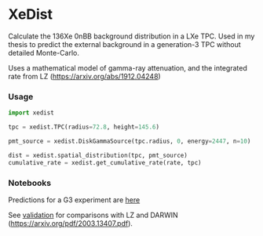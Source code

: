 # **XeDist**

Calculate the 136Xe 0nBB background distribution in a LXe TPC. Used in my thesis to predict the external background in a generation-3 TPC without detailed Monte-Carlo. 

Uses a mathematical model of gamma-ray attenuation, and the integrated rate from LZ (https://arxiv.org/abs/1912.04248) 

### Usage

```python
import xedist

tpc = xedist.TPC(radius=72.8, height=145.6)

pmt_source = xedist.DiskGammaSource(tpc.radius, 0, energy=2447, n=10)

dist = xedist.spatial_distribution(tpc, pmt_source)
cumulative_rate = xedist.get_cumulative_rate(rate, tpc)
```
### Notebooks
Predictions for a G3 experiment are [here](g3.ipynb)

See [validation](validation.ipynb) for comparisons with LZ and DARWIN (https://arxiv.org/pdf/2003.13407.pdf). 

